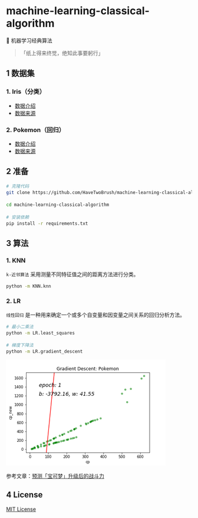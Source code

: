 # machine-learning-classical-algorithm

🧠 机器学习经典算法

> 「纸上得来终觉，绝知此事要躬行」

## 1 数据集

### 1. Iris（分类）

- [数据介绍](https://www.v2ai.cn/ml/2018/06/30/ML-3.html)
- [数据来源](https://archive.ics.uci.edu/ml/datasets/iris)

### 2. Pokemon（回归）

- [数据介绍](https://www.v2ai.cn/ml/2019/04/25/ML-10.html)
- [数据来源](https://www.openintro.org/stat/data/?data=pokemon)

## 2 准备

```bash
# 克隆代码
git clone https://github.com/HaveTwoBrush/machine-learning-classical-algorithm.git

cd machine-learning-classical-algorithm

# 安装依赖
pip install -r requirements.txt
```

## 3 算法

### 1. KNN

`k-近邻算法` 采用测量不同特征值之间的距离方法进行分类。

```bash
python -m KNN.knn
```

### 2. LR

`线性回归` 是一种用来确定一个或多个自变量和因变量之间关系的回归分析方法。

```bash
# 最小二乘法
python -m LR.least_squares

# 梯度下降法
python -m LR.gradient_descent
```

![](./src/pokemon-gradient-descent.gif)

参考文章：[预测「宝可梦」升级后的战斗力](https://www.v2ai.cn/ml/2018/08/31/ML-6.html)

## 4 License

[MIT License](./LICENSE)